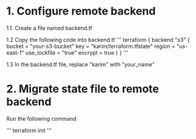 # 1. Configure remote backend

1.1. Create a file named backend.tf

1.2 Copy the following code into backend.tf
'''
   terraform {
     backend "s3" {
       bucket         = "your-s3-bucket"
       key            = "karim/terraform.tfstate"
       region         = "us-east-1"
       use_lockfile   = "true"
       encrypt        = true
     }
   } 
'''

1.3 In the backend.tf file, replace "karim" with "your_name" 

# 2. Migrate state file to remote backend

Run the following command

'''
   terraform init
'''
